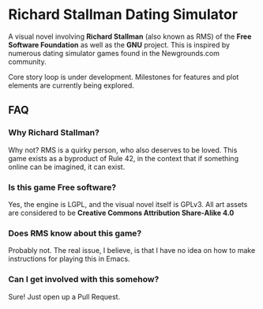 # Richard Stallman Dating Simulator
A visual novel involving __Richard Stallman__ (also known as RMS) of the
__Free Software Foundation__ as well as the __GNU__ project.
This is inspired by numerous dating simulator games found in the
Newgrounds.com community.

Core story loop is under development. Milestones for features and plot elements
are currently being explored.

## FAQ
### Why Richard Stallman?
Why not? RMS is a quirky person, who also deserves to be loved. This game
exists as a byproduct of Rule 42, in the context that if something online can be
imagined, it can exist.
### Is this game Free software?
Yes, the engine is LGPL, and the visual novel itself is GPLv3. All art assets are
considered to be __Creative Commons Attribution Share-Alike 4.0__
### Does RMS know about this game?
Probably not. The real issue, I believe, is that I have no idea on how to make
instructions for playing this in Emacs.
### Can I get involved with this somehow?
Sure! Just open up a Pull Request.
